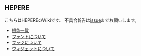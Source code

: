 ## HEPERE
こちらはHEPEREのWikiです。
不具合報告は[issue](https://github.com/taako-502/hepere_wiki/issues)までお願いします。

- [機能一覧](./function.md)
- [フォントについて](./font.md)
- [フックについて](./hook.md)
- [ウィジェットについて](./widget.md)
